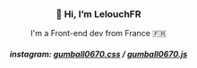 <h3 align="center">👋 Hi, I’m LelouchFR</h3>
<p align="center">I'm a Front-end dev from France 🇫🇷</p>

<h5 align="center">instagram: <a href="https://www.instagram.com/gumball0670.css">gumball0670.css</a> / <a href="https://www.instagram.com/gumball0670.js">gumball0670.js</a></h5>

